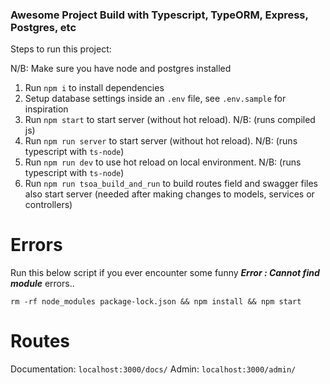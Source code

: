 ### Awesome Project Build with Typescript, TypeORM, Express, Postgres, etc

Steps to run this project:

N/B: Make sure you have node and postgres installed

1. Run `npm i` to install dependencies
2. Setup database settings inside an `.env` file, see `.env.sample` for inspiration
3. Run `npm start` to start server (without hot reload). N/B: (runs compiled js)
4. Run `npm run server` to start server (without hot reload). N/B: (runs typescript with `ts-node`)
5. Run `npm run dev` to use hot reload on local environment. N/B: (runs typescript with `ts-node`)
6. Run `npm run tsoa_build_and_run` to build routes field and swagger files also start server (needed after making changes to models, services or controllers)



# Errors
Run this below script if you ever encounter some funny ***Error : Cannot find module*** errors..

`rm -rf node_modules package-lock.json && npm install && npm start`


# Routes
Documentation: `localhost:3000/docs/`
Admin: `localhost:3000/admin/`

